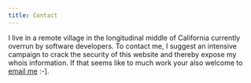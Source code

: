 ```yaml
---
title: Contact
---
```


I live in a remote village in the longitudinal middle of California currently
overrun by software developers. To contact me, I suggest an intensive campaign
to crack the security of this website and thereby expose my whois
information. If that seems like to much work your also welcome to [email
me](mailto:snowsequoia@gmail.com) :-].
